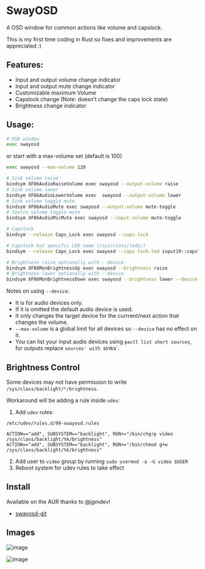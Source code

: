 # SwayOSD

A OSD window for common actions like volume and capslock.

This is my first time coding in Rust so fixes and improvements are appreciated :)

## Features:

- Input and output volume change indicator
- Input and output mute change indicator
- Customizable maximum Volume
- Capslock change (Note: doesn't change the caps lock state)
- Brightness change indicator

## Usage:

```zsh
# OSD window
exec swayosd
```
or start with a max-volume set (default is 100)
```zsh
exec swayosd --max-volume 120
```

```zsh
# Sink volume raise
bindsym XF86AudioRaiseVolume exec swayosd --output-volume raise
# Sink volume lower
bindsym XF86AudioLowerVolume exec  swayosd --output-volume lower
# Sink volume toggle mute
bindsym XF86AudioMute exec swayosd --output-volume mute-toggle
# Source volume toggle mute
bindsym XF86AudioMicMute exec swayosd --input-volume mute-toggle

# Capslock
bindsym --release Caps_Lock exec swayosd --caps-lock

# Capslock but specific LED name (/sys/class/leds/)
bindsym --release Caps_Lock exec swayosd --caps-lock-led input19::capslock

# Brightness raise optionally with --device
bindsym XF86MonBrightnessUp exec swayosd --brightness raise
# Brightness lower optionally with --device
bindsym XF86MonBrightnessDown exec swayosd --brightness lower --device alsa_output.pci-0000_11_00.4.analog-stereo.monitor
```

Notes on using `--device`:
 - It is for audio devices only.
 - If it is omitted the default audio device is used.
 - It only changes the target device for the currrent/next action that changes the volume.
 - `--max-volume` is a global limit for all devices so `--device` has no effect on it.
 - You can list your input audio devices using `pactl list short sources`, for outputs replace `sources' with `sinks`.

## Brightness Control

Some devices may not have permission to write `/sys/class/backlight/*/brightness`.

Workaround will be adding a rule inside `udev`:

1. Add `udev` rules:

`/etc/udev/rules.d/99-swayosd.rules`

```udevrules
ACTION=="add", SUBSYSTEM=="backlight", RUN+="/bin/chgrp video /sys/class/backlight/%k/brightness"
ACTION=="add", SUBSYSTEM=="backlight", RUN+="/bin/chmod g+w /sys/class/backlight/%k/brightness"
```

2. Add user to `video` group by running `sudo usermod -a -G video $USER`
3. Reboot system for udev rules to take effect

## Install

Available on the AUR thanks to @jgmdev!

- [swayosd-git](https://aur.archlinux.org/packages/swayosd-git)

## Images

![image](https://user-images.githubusercontent.com/35975961/200685357-fb9697ae-a32d-4c60-a2ae-7791e70097b9.png)

![image](https://user-images.githubusercontent.com/35975961/200685469-96c3398f-0169-4d13-8df0-90951e30ff33.png)
